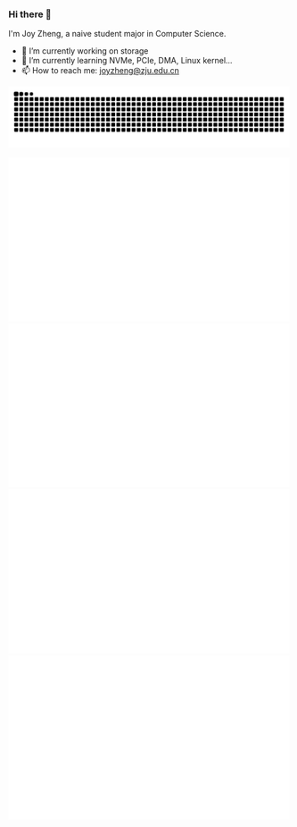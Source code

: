 ### Hi there 👋

I'm Joy Zheng, a naive student major in Computer Science.

<!--
**Joy-Zhe/Joy-Zhe** is a ✨ _special_ ✨ repository because its `README.md` (this file) appears on your GitHub profile.

Here are some ideas to get you started:

- 🔭 I’m currently working on ...
- 🌱 I’m currently learning ...
- 👯 I’m looking to collaborate on ...
- 🤔 I’m looking for help with ...
- 💬 Ask me about ...
- 📫 How to reach me: ...
- 😄 Pronouns: ...
- ⚡ Fun fact: ...
-->
- 🔭 I’m currently working on storage
- 🌱 I’m currently learning NVMe, PCIe, DMA, Linux kernel...
- 📫 How to reach me: joyzheng@zju.edu.cn

![](https://raw.githubusercontent.com/Joy-Zhe/Joy-Zhe/output/github-contribution-grid-snake.svg)

![](https://raw.githubusercontent.com/Joy-Zhe/myGithubStats/master/generated/overview.svg#gh-dark-mode-only)
![](https://raw.githubusercontent.com/Joy-Zhe/myGithubStats/master/generated/overview.svg#gh-light-mode-only)
![](https://raw.githubusercontent.com/Joy-Zhe/myGithubStats/master/generated/languages.svg#gh-dark-mode-only)
![](https://raw.githubusercontent.com/Joy-Zhe/myGithubStats/master/generated/languages.svg#gh-light-mode-only)
